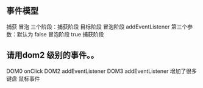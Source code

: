 ## 事件模型
捕获
冒泡
三个阶段：捕获阶段  目标阶段  冒泡阶段
addEventListener
第三个参数：默认为 false 冒泡阶段 true 捕获阶段
## 请用dom2 级别的事件。。
DOM0 onClick 
DOM2 addEventListener
DOM3 addEventListener 增加了很多 键盘 鼠标事件  